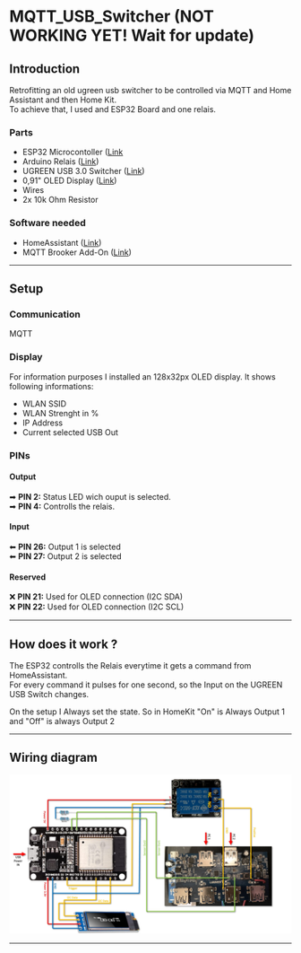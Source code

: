 # MQTT_USB_Switcher (NOT WORKING YET! Wait for update)

## Introduction

Retrofitting an old ugreen usb switcher to be controlled via MQTT and Home Assistant and then Home Kit.  
To achieve that, I used and ESP32 Board and one relais. 

### Parts
- ESP32 Microcontoller ([Link](https://amzn.eu/d/09rRW8V)
- Arduino Relais ([Link](https://www.amazon.de/dp/B07BVXT1ZK?ref=ppx_pop_mob_ap_share))
- UGREEN USB 3.0 Switcher ([Link](https://www.amazon.de/dp/B01N6GD9JO?ref=ppx_pop_mob_ap_share))
- 0,91" OLED Display ([Link](https://amzn.eu/d/3ufx9ke))
- Wires
- 2x 10k Ohm Resistor

### Software needed
- HomeAssistant  ([Link](https://www.home-assistant.io/))
- MQTT Brooker Add-On ([Link](https://mosquitto.org/))

---

## Setup

### Communication

MQTT

### Display

For information purposes I installed an 128x32px OLED display. It shows following informations:
- WLAN SSID
- WLAN Strenght in %
- IP Address
- Current selected USB Out

### PINs

#### Output
➡ **PIN 2:** Status LED wich ouput is selected.  
➡ **PIN 4:** Controlls the relais.  

#### Input
⬅ **PIN 26:** Output 1 is selected  
⬅ **PIN 27:** Output 2 is selected  

#### Reserved
❌ **PIN 21:** Used for OLED connection (I2C SDA)  
❌ **PIN 22:** Used for OLED connection (I2C SCL)

---

## How does it work ? 

The ESP32 controlls the Relais everytime it gets a command from HomeAssistant.  
For every command it pulses for one second, so the Input on the UGREEN USB Switch changes. 

On the setup I Always set the state. So in HomeKit "On" is Always Output 1 and "Off" is always Output 2

---

## Wiring diagram

![alt Text](docs/Wiringdiagram.jpg)

---
